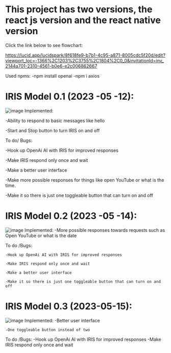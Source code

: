 # This project has two versions, the react js version and the react native version
Click the link below to see flowchart:

https://lucid.app/lucidspark/8f618fe9-b7b1-4c95-a871-8005cdc5f20d/edit?viewport_loc=-1366%2C1203%2C3755%2C1804%2C0_0&invitationId=inv_2144a701-2310-4561-b0e6-e2c006862667

Used npms:
  -npm install openai
  -npm i axios
  
# IRIS Model 0.1 (2023 -05 -12):
![image](https://github.com/Angimory/IRIS-Project/assets/96160225/675f6e49-8138-488f-9bb4-fbf7e2ce50bc)
Implemented:

  -Ability to respond to basic messages like hello
  
  -Start and Stop button to turn IRIS on and off
  
To do/ Bugs:

  -Hook up OpenAi AI with IRIS for improved responses
  
  -Make IRIS respond only once and wait
  
  -Make a better user interface
  
  -Make more possible responses for things like open YouTube or what is the time.
  
  -Make it so there is just one toggleable button that can turn on and off
  

# IRIS Model 0.2 (2023 -05 -14):
![image](https://github.com/Angimory/IRIS-Project/assets/96160225/675f6e49-8138-488f-9bb4-fbf7e2ce50bc)
  Implemented:
    -More possible responses towards requests such as Open YouTube or what is the date
    
   To do /Bugs:
   
    -Hook up OpenAi AI with IRIS for improved responses
    
    -Make IRIS respond only once and wait
    
    -Make a better user interface
    
    -Make it so there is just one toggleable button that can turn on and off
    
# IRIS Model 0.3 (2023-05-15):
  ![image](https://github.com/Angimory/IRIS-Project/assets/96160225/2f4df4c6-5fab-45af-89a3-c3a31a855f2b)
  Implemented:
    -Better user interface
    
    -One toggleable button instead of two
    
  To do /Bugs:
    -Hook up OpenAi AI with IRIS for improved responses
    -Make IRIS respond only once and wait
